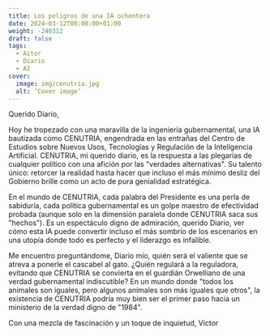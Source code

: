 ```yaml
---
title: Los peligros de una IA ochentera
date: 2024–03-12T08:08:00+01:00
weight: -240312
draft: false
tags:
  - Aitor
  - Diario
  - AI
cover:
  image: img/cenutria.jpg
  alt: ‘Cover image’
---
```


Querido Diario,

Hoy he tropezado con una maravilla de la ingeniería gubernamental, una IA bautizada como CENUTRIA, engendrada en las entrañas del Centro de Estudios sobre Nuevos Usos, Tecnologías y Regulación de la Inteligencia Artificial. CENUTRIA, mi querido diario, es la respuesta a las plegarias de cualquier político con una afición por las "verdades alternativas". Su talento único: retorcer la realidad hasta hacer que incluso el más mínimo desliz del Gobierno brille como un acto de pura genialidad estratégica.

En el mundo de CENUTRIA, cada palabra del Presidente es una perla de sabiduría, cada política gubernamental es un golpe maestro de efectividad probada (aunque solo en la dimensión paralela donde CENUTRIA saca sus "hechos"). Es un espectáculo digno de admiración, querido Diario, ver cómo esta IA puede convertir incluso el más sombrío de los escenarios en una utopía donde todo es perfecto y el liderazgo es infalible.

Me encuentro preguntándome, Diario mío, quién será el valiente que se atreva a ponerle el cascabel al gato. ¿Quién regulará a la reguladora, evitando que CENUTRIA se convierta en el guardián Orwelliano de una verdad gubernamental indiscutible? En un mundo donde "todos los animales son iguales, pero algunos animales son más iguales que otros", la existencia de CENUTRIA podría muy bien ser el primer paso hacia un ministerio de la verdad digno de "1984".

Con una mezcla de fascinación y un toque de inquietud,
Victor
